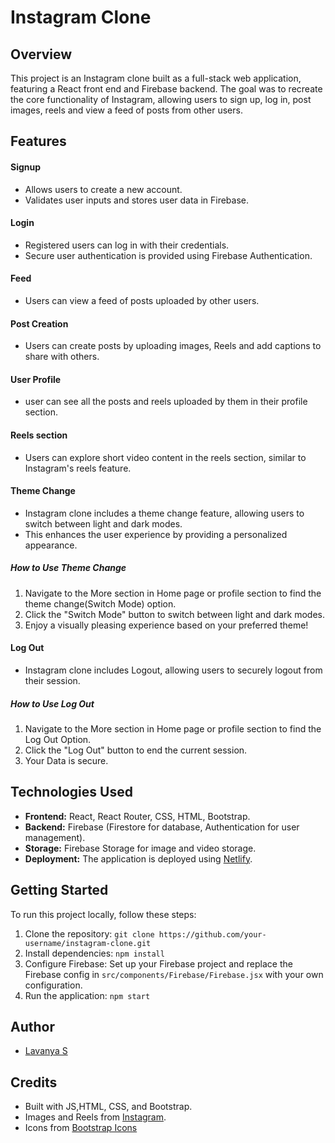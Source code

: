 # Instagram Clone

## Overview
This project is an Instagram clone built as a full-stack web application, featuring a React front end and Firebase backend. The goal was to recreate the core functionality of Instagram, allowing users to sign up, log in, post images, reels and view a feed of posts from other users.

## Features

#### Signup
 - Allows users to create a new account.
 - Validates user inputs and stores user data in Firebase.

#### Login
- Registered users can log in with their credentials.
- Secure user authentication is provided using Firebase Authentication.

#### Feed 
- Users can view a feed of posts uploaded by other users.

#### Post Creation
- Users can create posts by uploading images, Reels and add captions to share with others.

#### User Profile
- user can see all the posts and reels uploaded by them in their profile section.

#### Reels section
- Users can explore short video content in the reels section, similar to Instagram's reels feature.

#### Theme Change
- Instagram clone includes a theme change feature, allowing users to switch between light and dark modes.
- This enhances the user experience by providing a personalized appearance.
  
##### How to Use Theme Change
1. Navigate to the More section in Home page or profile section to find the theme change(Switch Mode) option.
2. Click the "Switch Mode" button to switch between light and dark modes.
3. Enjoy a visually pleasing experience based on your preferred theme!
   
#### Log Out
- Instagram clone includes Logout, allowing users to securely logout from their session.
  
##### How to Use Log Out
1. Navigate to the More section in Home page or profile section to find the Log Out Option.
2. Click the "Log Out" button to end the current session.
3. Your Data is secure.

## Technologies Used

- **Frontend:** React, React Router, CSS, HTML, Bootstrap.
- **Backend:** Firebase (Firestore for database, Authentication for user management).
- **Storage:** Firebase Storage for image and video storage.
- **Deployment:** The application is deployed using [Netlify](https://insta-clone-react1.netlify.app/).

## Getting Started

To run this project locally, follow these steps:

1. Clone the repository: `git clone https://github.com/your-username/instagram-clone.git`
2. Install dependencies: `npm install`
3. Configure Firebase: Set up your Firebase project and replace the Firebase config in `src/components/Firebase/Firebase.jsx` with your own configuration.
4. Run the application: `npm start`
   
 ## Author
- [Lavanya S](https://github.com/Lavanya-Sathya)
  
## Credits

- Built with JS,HTML, CSS, and Bootstrap.
- Images and Reels from [Instagram](https://www.instagram.com/).
- Icons from [Bootstrap Icons](https://icons.getbootstrap.com/)
